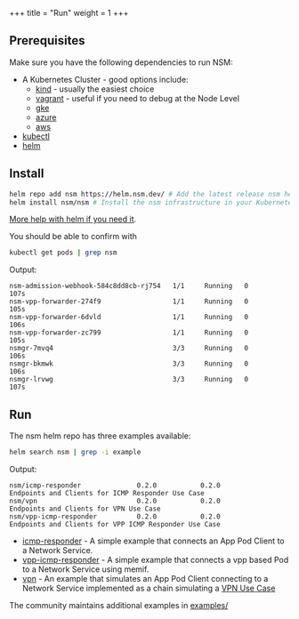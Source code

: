 +++
title = "Run"
weight = 1
+++
## Prerequisites
Make sure you have the following dependencies to run NSM:

* A Kubernetes Cluster - good options include:
  * [kind](https://github.com/networkservicemesh/networkservicemesh/blob/master/docs/guide-kind.md) - usually the easiest choice
  * [vagrant](https://github.com/networkservicemesh/networkservicemesh/blob/master/docs/guide-vagrant.md) - useful if you need to debug at the Node Level
  * [gke](https://github.com/networkservicemesh/networkservicemesh/blob/master/docs/guide-gke.md)
  * [azure](https://github.com/networkservicemesh/networkservicemesh/blob/master/docs/guide-azure.md)
  * [aws](https://github.com/networkservicemesh/networkservicemesh/blob/master/docs/guide-aws.md)
* [kubectl](https://kubernetes.io/docs/tasks/tools/install-kubectl/)
* [helm](https://helm.sh/)

## Install

```bash
helm repo add nsm https://helm.nsm.dev/ # Add the latest release nsm helm repo
helm install nsm/nsm # Install the nsm infrastructure in your Kubernetes Cluster
```

[More help with helm if you need it](https://github.com/networkservicemesh/networkservicemesh/blob/master/docs/guide-helm.md).

You should be able to confirm with

```bash
kubectl get pods | grep nsm
```

Output:
```
nsm-admission-webhook-584c8dd8cb-rj754   1/1     Running   0          107s
nsm-vpp-forwarder-274f9                  1/1     Running   0          105s
nsm-vpp-forwarder-6dvld                  1/1     Running   0          106s
nsm-vpp-forwarder-zc799                  1/1     Running   0          105s
nsmgr-7mvq4                              3/3     Running   0          106s
nsmgr-bkmwk                              3/3     Running   0          106s
nsmgr-lrvwg                              3/3     Running   0          107s
```

## Run

The nsm helm repo has three examples available:

```bash
helm search nsm | grep -i example
```

Output:

```
nsm/icmp-responder              0.2.0           0.2.0           Endpoints and Clients for ICMP Responder Use Case           
nsm/vpn                         0.2.0           0.2.0           Endpoints and Clients for VPN Use Case                      
nsm/vpp-icmp-responder          0.2.0           0.2.0           Endpoints and Clients for VPP ICMP Responder Use Case
```

* [icmp-responder](/docs/examples/icmp-responder/) - A simple example that connects an App Pod Client to a Network Service.
* [vpp-icmp-responder](/docs/examples/vpp-icmp-responder/) - A simple example that connects a vpp based Pod to a Network Service using memif.
* [vpn](/docs/examples/vpn/) - An example that simulates an App Pod Client connecting to a Network Service implemented as a chain simulating a [VPN Use Case](https://docs.google.com/presentation/d/1Vzmhv5vc10NyAa08ny-CCbveo0_fWkDckbkCD_N0fPg/edit#slide=id.g49bd4e8739_0_12)

The community maintains additional examples in [examples/](https://github.com/networkservicemesh/examples)


